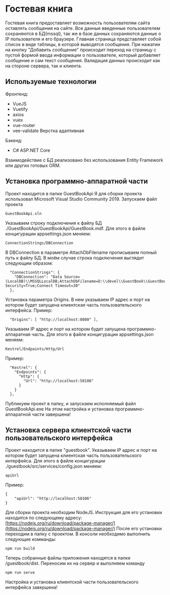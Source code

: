 # Гостевая книга

Гостевая книга предоставляет возможность пользователям сайта оставлять сообщения на сайте. Все данные введенные пользователем сохраняются в БД(mssql), так же в базе данных сохраняются данные о IP пользователя и его браузере.
Главная страница представляет собой список в виде таблицы, в которой выводятся сообщения.
При нажатии на кнопку "Добавить сообщение" происходит переход на страницу с пустой формой ввода информации о пользователе, который добавляет сообщение и сам текст сообщения.
Валидация данных происходит как на стороне сервера, так и клиента.

## Используемые технологии

Фронтенд:
- VueJS
- Vuetify
- axios
- vuex
- vue-router
- vee-validate
Верстка адаптивная

Бэкенд:
- C# ASP.NET Core

Взаимодействие с БД реализовано без использования Entity Framework или других готовых ORM.

## Установка программно-аппаратной части
Проект находится в папке GuestBookApi
Я для сборки проекта использовал Microsoft Visual Studio Community 2019.
Запускаем файл проекта
```
GuestBookApi.sln
```
Указываем строку подключения к файлу БД ./GuestBookApi/GuestBookApi/GuestBook.mdf. Для этого в файле концигурации appsettings.json меняем:
```
ConnectionStrings/DBConnection
```
В DBConnection в параметре AttachDbFilename прописываем полный путь к файлу БД. В моём случае строка подключения выглядит следующим образом:
```
  "ConnectionStrings": {
    "DBConnection": "Data Source=(LocalDB)\\MSSQLLocalDB;AttachDbFilename=D:\\devel\\GuestBook\\GuestBookApi\\GuestBookApi\\GuestBook.mdf;Integrated Security=True;Connect Timeout=30"
  },
```
Установка параметра Origins. В нем указываем IP адрес и порт на котором будет запущена клиентская часть пользовательского интерфейса. Пример:
```
  "Origins": [ "http://localhost:8080" ],
```
Указываем IP адрес и порт на котором будет запущена программно-аппаратная часть. Для этого в файле концигурации appsettings.json меняем:
```
Kestrel/Endpoints/Http/Url
```
Пример:
```
  "Kestrel": {
    "Endpoints": {
      "Http": {
        "Url": "http://localhost:58106"
      }
    }
  },
```
Публикуем проект в папку, и запускаем исполняемый файл GuestBookApi.exe
На этом настройка и установка программно-аппаратной части завершена!

## Установка сервера клиентской части пользовательского интерфейса

Проект находится в папке "guestbook".
Указываем IP адрес и порт на котором будет запущена клиентская часть пользовательского интерфейса. Для этого в файле концигурации ./guestbook/src/services/config.json меняем:
```
apiUrl
```
Пример:
```
{
    "apiUrl": "http://localhost:58106"
}
```

Для сборки проекта необходим NodeJS. Инструкция для его установки находится по следующему адресу: [https://nodejs.org/ru/download/package-manager/](https://nodejs.org/ru/download/package-manager/)
После его установки переходим в папку с проектом.
В консоли необходимо выполнить следующие комманды:
```
npm run build
```
Теперь собранные файлы приложения находятся в папке /guestbook/dist. Переносим их на сервер и выполняем команду
```
npm run serve
```
Настройка и установка клиентской части пользовательского интерфейса завершена!
